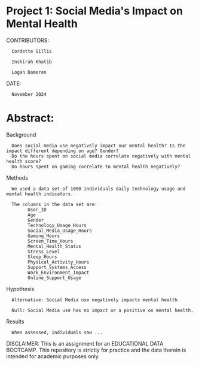 # Project 1: Social Media's Impact on Mental Health

CONTRIBUTORS:
      
      Cordette Gillis
     
      Inshirah Khatib
     
      Logan Dameron
DATE:

      November 2024

# Abstract:

Background
      
      Does social media use negatively impact our mental health? Is the impact different depending on age? Gender? 
      Do the hours spent on social media correlate negatively with mental health score? 
      Do hours spent on gaming correlate to mental health negatively?


Methods
            
      We used a data set of 1000 individuals daily technology usage and mental health indicators. 
      
      The columns in the data set are:
            User_ID
            Age
            Gender
            Technology_Usage_Hours
            Social_Media_Usage_Hours
            Gaming_Hours
            Screen_Time_Hours
            Mental_Health_Status
            Stress_Level
            Sleep_Hours
            Physical_Activity_Hours
            Support_Systems_Access
            Work_Environment_Impact
            Online_Support_Usage


Hypothesis
            
      Alternative: Social Media use negatively impacts mental health

      Null: Social Media use has no impact or a positive on mental health.

        
Results

      When assessed, individuals saw ...
               

DISCLAIMER: This is an assignment for an EDUCATIONAL DATA BOOTCAMP. This repository is strictly for practice and the data therein is intended for academic purposes only.
